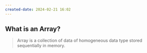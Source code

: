 ```yaml
---
created-date: 2024-02-21 16:02
---
```


## What is an Array?
> Array is a collection of data of homogeneous data type stored sequentially in memory.
